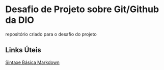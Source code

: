 # Desafio de Projeto sobre Git/Github da DIO
repositório criado para o desafio do projeto

## Links Úteis
[Sintaxe Básica Markdown](https://www.markdownguide.org/basic-syntax/)
